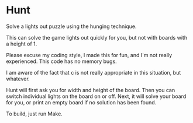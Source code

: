 Hunt
====

Solve a lights out puzzle using the hunging technique.

This can solve the game lights out quickly for you, but not with boards with a height of 1.

Please excuse my coding style, I made this for fun, and I'm not really experienced. This code has no memory bugs.

I am aware of the fact that c is not really appropriate in this situation, but whatever.

Hunt will first ask you for width and height of the board.
Then you can switch individual lights on the board on or off.
Next, it will solve your board for you, or print an empty board if no solution has been found.

To build, just run Make.
